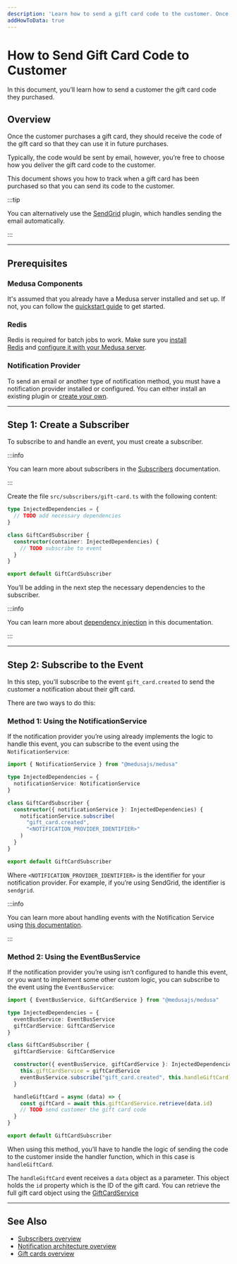```yaml
---
description: 'Learn how to send a gift card code to the customer. Once the customer purchases a gift card, an email can be sent with the code so that they can redeem the gift card.'
addHowToData: true
---
```


# How to Send Gift Card Code to Customer

In this document, you’ll learn how to send a customer the gift card code they purchased.

## Overview

Once the customer purchases a gift card, they should receive the code of the gift card so that they can use it in future purchases.

Typically, the code would be sent by email, however, you’re free to choose how you deliver the gift card code to the customer.

This document shows you how to track when a gift card has been purchased so that you can send its code to the customer.

:::tip

You can alternatively use the [SendGrid](../../add-plugins/sendgrid.mdx) plugin, which handles sending the email automatically.

:::

---

## Prerequisites

### Medusa Components

It's assumed that you already have a Medusa server installed and set up. If not, you can follow the [quickstart guide](../../quickstart/quick-start.mdx) to get started.

### Redis

Redis is required for batch jobs to work. Make sure you [install Redis](../../tutorial/0-set-up-your-development-environment.mdx#redis) and [configure it with your Medusa server](../../usage/configurations.md#redis).

### Notification Provider

To send an email or another type of notification method, you must have a notification provider installed or configured. You can either install an existing plugin or [create your own](../backend/notification/how-to-create-notification-provider.md).

---

## Step 1: Create a Subscriber

To subscribe to and handle an event, you must create a subscriber.

:::info

You can learn more about subscribers in the [Subscribers](../backend/subscribers/overview.md) documentation.

:::

Create the file `src/subscribers/gift-card.ts` with the following content:

```ts title=src/subscribers/gift-card.ts
type InjectedDependencies = {
  // TODO add necessary dependencies
}

class GiftCardSubscriber {
  constructor(container: InjectedDependencies) {
    // TODO subscribe to event
  }
}

export default GiftCardSubscriber
```

You’ll be adding in the next step the necessary dependencies to the subscriber.

:::info

You can learn more about [dependency injection](../backend/dependency-container/index.md) in this documentation.

:::

---

## Step 2: Subscribe to the Event

In this step, you’ll subscribe to the event `gift_card.created` to send the customer a notification about their gift card.

There are two ways to do this:

### Method 1: Using the NotificationService

If the notification provider you’re using already implements the logic to handle this event, you can subscribe to the event using the `NotificationService`:

```ts title=src/subscribers/gift-card.ts
import { NotificationService } from "@medusajs/medusa"

type InjectedDependencies = {
  notificationService: NotificationService
}

class GiftCardSubscriber {
  constructor({ notificationService }: InjectedDependencies) {
    notificationService.subscribe(
      "gift_card.created", 
      "<NOTIFICATION_PROVIDER_IDENTIFIER>"
    )
  }
}

export default GiftCardSubscriber
```

Where `<NOTIFICATION_PROVIDER_IDENTIFIER>` is the identifier for your notification provider. For example, if you’re using SendGrid, the identifier is `sendgrid`.

:::info

You can learn more about handling events with the Notification Service using [this documentation](../backend/notification/how-to-create-notification-provider.md).

:::

### Method 2: Using the EventBusService

If the notification provider you’re using isn’t configured to handle this event, or you want to implement some other custom logic, you can subscribe to the event using the `EventBusService`:

```ts title=src/subscribers/gift-card.ts
import { EventBusService, GiftCardService } from "@medusajs/medusa"

type InjectedDependencies = {
  eventBusService: EventBusService
  giftCardService: GiftCardService
}

class GiftCardSubscriber {
  giftCardService: GiftCardService

  constructor({ eventBusService, giftCardService }: InjectedDependencies) {
    this.giftCardService = giftCardService
    eventBusService.subscribe("gift_card.created", this.handleGiftCard)
  }

  handleGiftCard = async (data) => {
    const giftCard = await this.giftCardService.retrieve(data.id)
    // TODO send customer the gift card code
  }
}

export default GiftCardSubscriber
```

When using this method, you’ll have to handle the logic of sending the code to the customer inside the handler function, which in this case is `handleGiftCard`.

The `handleGiftCard` event receives a `data` object as a parameter. This object holds the `id` property which is the ID of the gift card. You can retrieve the full gift card object using the [GiftCardService](../../references/services/classes/GiftCardService.md)

---

## See Also

- [Subscribers overview](../backend/subscribers/overview.md)
- [Notification architecture overview](../backend/notification/overview.md)
- [Gift cards overview](../backend/gift-cards/index.md)
